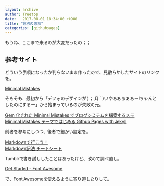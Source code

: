```yaml
---
layout: archive
author: Treetop
date:   2017-08-01 18:34:00 +0900
title: "最初の愚痴"
categories: [githubpages]
---
```

もうね、ここまで来るのが大変だったの；；

## 参考サイト
どういう手順になったか判らないまま作ったので、見散らかしたサイトのリンクを。

[Minimal Mistakes](https://mmistakes.github.io/minimal-mistakes/)  

そもそも、最初から「デフォのデザインが( ；´Д｀)いやぁぁぁぁぁー!ちゃんとしたのにするー」から始まっているのが失敗の元。

[Gem 化された Minimal Mistakes でブログシステムを構築するメモ](http://k11i.biz/blog/2017/01/02/gemified-minimal-mistakes/)  
[Minimal Mistakes テーマではじめる Github Pages with Jekyll](http://k11i.biz/blog/2016/08/11/starting-jekyll-with-Minimal-Mistakes/)

前者を参考にしつつ、後者で細かい設定を。  

[Markdownで行こう！](https://gist.github.com/wate/7072365)  
[Markdown記法 チートシート](https://gist.github.com/mignonstyle/083c9e1651d7734f84c99b8cf49d57fa)

Tumblrで書き試ししたことはあったけど、改めて調べ直し。

[Get Started - Font Awesome](http://fontawesome.io/get-started/)

で、Font Awesomeを使えるように寄り道したりして。

